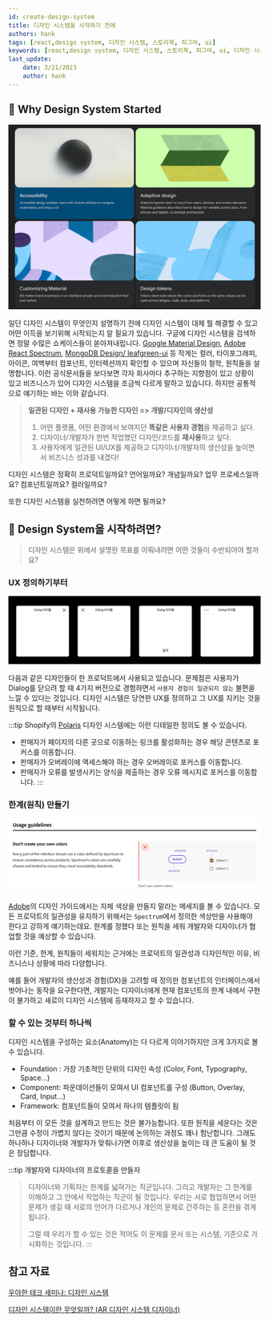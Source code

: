 ```yaml
---
id: create-design-system
title: 디자인 시스템을 시작하기 전에
authors: hank
tags: [react,design system, 디자인 시스템, 스토리북, 피그마, ui]
keywords: [react,design system, 디자인 시스템, 스토리북, 피그마, ui, 디자인 시스템은 왜 필요한지]
last_update:
    date: 3/21/2023
    author: hank
---
```



## 👹 Why Design System Started

![img.png](img.png)

일단 디자인 시스템이 무엇인지 설명하기 전에 디자인 시스템이 대체 뭘 해결할 수 있고 어떤 이득을 보기위해 시작되는지 알 필요가 있습니다.
구글에 디자인 시스템을 검색하면 정말 수많은 쇼케이스들이 쏟아져내립니다. 
[Google Material Design](https://m3.material.io/), 
[Adobe React Spectrum](https://react-spectrum.adobe.com/react-spectrum/index.html),
[MongoDB Design/ leafgreen-ui](https://www.mongodb.design/) 등 작게는 컬러, 타이포그래피, 아이콘, 여백부터 컴포넌트, 인터렉션까지
확인할 수 있으며 자신들의 철학, 원칙들을 설명합니다. 이런 공식문서들을 보다보면 
각자 회사마다 추구하는 지향점이 있고 상황이 있고 비즈니스가 있어 디자인 시스템을 조금씩 다르게 말하고 있습니다.
하지만 공통적으로 얘기하는 바는 이와 같습니다. 

> **일관된 디자인 + 재사용 가능한 디자인 => 개발/디자인의 생산성**
> 1. 어떤 플랫폼, 어떤 환경에서 보여지던 **똑같은 사용자 경험**을 제공하고 싶다.
> 2. 디자이너/개발자가 한번 작업했던 디자인/코드를 **재사용**하고 싶다.
> 3. 사용자에게 일관된 UI/UX를 제공하고 디자이너/개발자의 생산성을 높이면서 비즈니스 성과를 내겠다!

디자인 시스템은 정확히 프로덕트일까요? 언어일까요? 개념일까요? 업무 프로세스일까요? 컴포넌트일까요? 컬러일까요?

또한 디자인 시스템을 실천하려면 어떻게 하면 될까요?  

## 👹 Design System을 시작하려면?

> 디자인 시스템은 위에서 설명한 목표를 이뤄내려면 어떤 것들이 수반되어야 할까요?

### UX 정의하기부터

![우아한 테크 세미나: 디자인 시스템에서 발췌](img_1.png)

다음과 같은 디자인들이 한 프로덕트에서 사용되고 있습니다. 문제점은 
사용자가 Dialog를 닫으려 할 때 4가지 버전으로 경험하면서 `사용자 경험이 일관되지 않는` 불편을 느낄 수 있다는 것입니다.
디자인 시스템은 당연한 UX를 정의하고 그 UX를 지키는 것을 원칙으로 할 때부터 시작됩니다.

:::tip
Shopify의 [Polaris](https://polaris.shopify.com/foundations/accessibility) 디자인 시스템에는 이런 디테일한 정의도 볼 수 있습니다.
- 판매자가 페이지의 다른 곳으로 이동하는 링크를 활성화하는 경우 해당 콘텐츠로 포커스를 이동합니다.
- 판매자가 오버레이에 액세스해야 하는 경우 오버레이로 포커스를 이동합니다.
- 판매자가 오류를 발생시키는 양식을 제출하는 경우 오류 메시지로 포커스를 이동합니다.
:::


### 한계(원칙) 만들기

![img_4.png](img_4.png)

[Adobe](https://spectrum.adobe.com/page/color-palette/)의 디자인 가이드에서는 자체 색상을 만들지 말라는 메세지를 볼 수 있습니다. 
모든 프로덕트의 일관성을 유지하기 위해서는 `Spectrum`에서 정의한 색상만을 사용해야 한다고 강하게 얘기하는데요.
한계를 정했다 또는 원칙을 세워 개발자와 디자이너가 협업할 것을 예상할 수 있습니다. 

이런 기준, 한계, 원칙들이 세워지는 근거에는 프로덕트의 일관성과 디자인적인 이유, 비즈니스나 상황에 따라 다양합니다. 

예를 들어 개발자의 생산성과 경험(DX)을 고려할 때 정의한 컴포넌트의 인터페이스에서 벗어나는 동작을 요구한다면, 개발자는 디자이너에게 현재 컴포넌트의 한계 내에서 구현이 불가하고 
새로이 디자인 시스템에 등재하자고 할 수 있습니다.


### 할 수 있는 것부터 하나씩

디자인 시스템을 구성하는 요소(Anatomy)는 다 다르게 이야기하지만 크게 3가지로 볼 수 있습니다. 
- Foundation : 가장 기초적인 단위의 디자인 속성 (Color, Font, Typography, Space...)
- Component: 파운데이션들이 모여서 UI 컴포넌트를 구성 (Button, Overlay, Card, Input...)
- Framework: 컴포넌트들이 모여서 하나의 템플릿이 됨

처음부터 이 모든 것을 설계하고 만드는 것은 불가능합니다. 또한 원칙을 세운다는 것은 그만큼 수정이 가볍지 않다는 것이기 때문에 논의하는 과정도 꽤나 험난합니다.
그래도 하나하나 디자이너와 개발자가 맞춰나가면 이후로 생산성을 높이는 데 큰 도움이 될 것은 장담합니다.

:::tip 개발자와 디자이너의 프로토콜을 만들자
> 디자이너와 기획자는 한계를 넓혀가는 직군입니다. 그리고 개발자는 그 한계를 이해하고 그 안에서 작업하는 직군이 될 것입니다.
> 우리는 서로 협업하면서 어떤 문제가 생길 때 서로의 언어가 다르거나 개인의 문제로 간주하는 등 혼란을 겪게 됩니다.
> 
> 그럴 때 우리가 할 수 있는 것은 적어도 이 문제를 문서 또는 시스템, 기준으로 가시화하는 것입니다.
:::


## 참고 자료

[우아한 테크 세미나: 디자인 시스템](https://www.youtube.com/watch?v=aVHLcQzcRbA)

[디자인 시스템이란 무엇일까? (AR 디자인 시스템 디자이너)](https://www.youtube.com/watch?v=tZUa3TwTlPA&t=50s)







